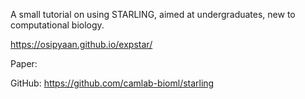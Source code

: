 A small tutorial on using STARLING, aimed at undergraduates, new to computational biology.

https://osipyaan.github.io/expstar/


Paper:

GitHub: https://github.com/camlab-bioml/starling
